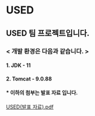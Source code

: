 # USED

## USED 팀 프로젝트입니다.

### < 개발 환경은 다음과 같습니다. >

#### 1. JDK - 11
#### 2. Tomcat - 9.0.88

#### * 이하의 첨부는 발표 자료 입니다.

[USED(발표 자료).pdf](https://github.com/user-attachments/files/15863735/USED.pdf)
